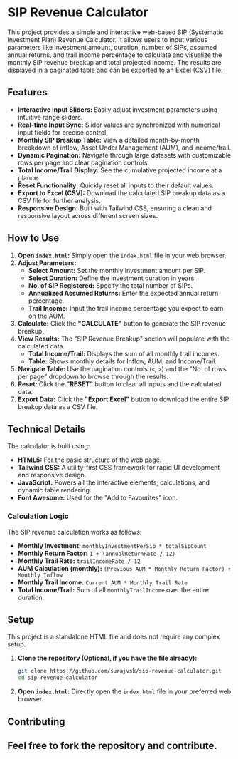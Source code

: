 # SIP Revenue Calculator

This project provides a simple and interactive web-based SIP (Systematic Investment Plan) Revenue Calculator. It allows users to input various parameters like investment amount, duration, number of SIPs, assumed annual returns, and trail income percentage to calculate and visualize the monthly SIP revenue breakup and total projected income. The results are displayed in a paginated table and can be exported to an Excel (CSV) file.

## Features

  * **Interactive Input Sliders:** Easily adjust investment parameters using intuitive range sliders.
  * **Real-time Input Sync:** Slider values are synchronized with numerical input fields for precise control.
  * **Monthly SIP Breakup Table:** View a detailed month-by-month breakdown of inflow, Asset Under Management (AUM), and income/trail.
  * **Dynamic Pagination:** Navigate through large datasets with customizable rows per page and clear pagination controls.
  * **Total Income/Trail Display:** See the cumulative projected income at a glance.
  * **Reset Functionality:** Quickly reset all inputs to their default values.
  * **Export to Excel (CSV):** Download the calculated SIP breakup data as a CSV file for further analysis.
  * **Responsive Design:** Built with Tailwind CSS, ensuring a clean and responsive layout across different screen sizes.

## How to Use

1.  **Open `index.html`:** Simply open the `index.html` file in your web browser.
2.  **Adjust Parameters:**
      * **Select Amount:** Set the monthly investment amount per SIP.
      * **Select Duration:** Define the investment duration in years.
      * **No. of SIP Registered:** Specify the total number of SIPs.
      * **Annualized Assumed Returns:** Enter the expected annual return percentage.
      * **Trail Income:** Input the trail income percentage you expect to earn on the AUM.
3.  **Calculate:** Click the **"CALCULATE"** button to generate the SIP revenue breakup.
4.  **View Results:** The "SIP Revenue Breakup" section will populate with the calculated data.
      * **Total Income/Trail:** Displays the sum of all monthly trail incomes.
      * **Table:** Shows monthly details for Inflow, AUM, and Income/Trail.
5.  **Navigate Table:** Use the pagination controls (`<`, `>`) and the "No. of rows per page" dropdown to browse through the results.
6.  **Reset:** Click the **"RESET"** button to clear all inputs and the calculated data.
7.  **Export Data:** Click the **"Export Excel"** button to download the entire SIP breakup data as a CSV file.

## Technical Details

The calculator is built using:

  * **HTML5:** For the basic structure of the web page.
  * **Tailwind CSS:** A utility-first CSS framework for rapid UI development and responsive design.
  * **JavaScript:** Powers all the interactive elements, calculations, and dynamic table rendering.
  * **Font Awesome:** Used for the "Add to Favourites" icon.

### Calculation Logic

The SIP revenue calculation works as follows:

  * **Monthly Investment:** `monthlyInvestmentPerSip * totalSipCount`
  * **Monthly Return Factor:** `1 + (annualReturnRate / 12)`
  * **Monthly Trail Rate:** `trailIncomeRate / 12`
  * **AUM Calculation (monthly):** `(Previous AUM * Monthly Return Factor) + Monthly Inflow`
  * **Monthly Trail Income:** `Current AUM * Monthly Trail Rate`
  * **Total Income/Trail:** Sum of all `monthlyTrailIncome` over the entire duration.

## Setup

This project is a standalone HTML file and does not require any complex setup.

1.  **Clone the repository (Optional, if you have the file already):**
    ```bash
    git clone https://github.com/surajvsk/sip-revenue-calculator.git
    cd sip-revenue-calculator
    ```
2.  **Open `index.html`:** Directly open the `index.html` file in your preferred web browser.

## Contributing

## Feel free to fork the repository and contribute.

